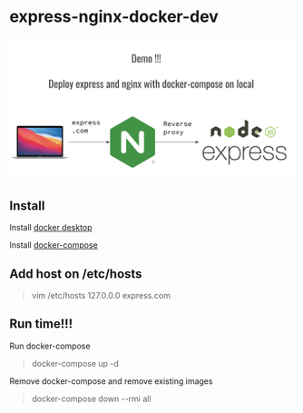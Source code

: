 # express-nginx-docker-dev
![Run express + nginx reverproxy + docker on development environment](image.png?raw=true)

## Install
Install [docker desktop](https://www.docker.com/get-started)

Install [docker-compose](https://docs.docker.com/compose/install/)

## Add host on /etc/hosts
> vim /etc/hosts
> 127.0.0.0 express.com

## Run time!!!
Run docker-compose
> docker-compose up -d

Remove docker-compose and remove existing images
> docker-compose down --rmi all
